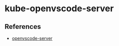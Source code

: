 # kube-openvscode-server

## References
- [openvscode-server](https://docs.linuxserver.io/images/docker-openvscode-server/)
